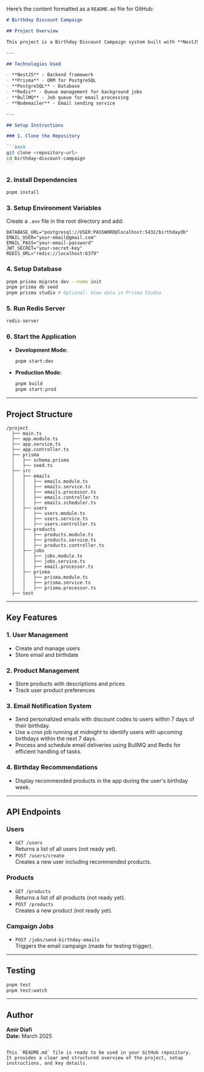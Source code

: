 Here’s the content formatted as a `README.md` file for GitHub:

````markdown
# Birthday Discount Campaign

## Project Overview

This project is a Birthday Discount Campaign system built with **NestJS** and **Prisma**. It sends personalized discount emails to users before their birthday and displays recommended products in the app.

---

## Technologies Used

- **NestJS** - Backend framework
- **Prisma** - ORM for PostgreSQL
- **PostgreSQL** - Database
- **Redis** - Queue management for background jobs
- **BullMQ** - Job queue for email processing
- **Nodemailer** - Email sending service

---

## Setup Instructions

### 1. Clone the Repository

```bash
git clone <repository-url>
cd birthday-discount-campaign
```
````

### 2. Install Dependencies

```bash
pnpm install
```

### 3. Setup Environment Variables

Create a `.env` file in the root directory and add:

```env
DATABASE_URL="postgresql://USER:PASSWORD@localhost:5432/birthdaydb"
EMAIL_USER="your-email@gmail.com"
EMAIL_PASS="your-email-password"
JWT_SECRET="your-secret-key"
REDIS_URL="redis://localhost:6379"
```

### 4. Setup Database

```bash
pnpm prisma migrate dev --name init
pnpm prisma db seed
pnpm prisma studio # Optional: View data in Prisma Studio
```

### 5. Run Redis Server

```bash
redis-server
```

### 6. Start the Application

- **Development Mode:**
  ```bash
  pnpm start:dev
  ```
- **Production Mode:**
  ```bash
  pnpm build
  pnpm start:prod
  ```

---

## Project Structure

```
/project
  ├── main.ts
  ├── app.module.ts
  ├── app.service.ts
  ├── app.controller.ts
  ├── prisma
  │   ├── schema.prisma
  │   ├── seed.ts
  ├── src
  │   ├── emails
  │   │   ├── emails.module.ts
  │   │   ├── emails.service.ts
  │   │   ├── emails.processor.ts
  │   │   ├── emails.controller.ts
  │   │   ├── emails.scheduler.ts
  │   ├── users
  │   │   ├── users.module.ts
  │   │   ├── users.service.ts
  │   │   ├── users.controller.ts
  │   ├── products
  │   │   ├── products.module.ts
  │   │   ├── products.service.ts
  │   │   ├── products.controller.ts
  │   ├── jobs
  │   │   ├── jobs.module.ts
  │   │   ├── jobs.service.ts
  │   │   ├── email.processor.ts
  │   ├── prisma
  │   │   ├── prisma.module.ts
  │   │   ├── prisma.service.ts
  │   │   ├── prisma.processor.ts
  ├── test
```

---

## Key Features

### 1. User Management

- Create and manage users
- Store email and birthdate

### 2. Product Management

- Store products with descriptions and prices
- Track user product preferences

### 3. Email Notification System

- Send personalized emails with discount codes to users within 7 days of their birthday.
- Use a cron job running at midnight to identify users with upcoming birthdays within the next 7 days.
- Process and schedule email deliveries using BullMQ and Redis for efficient handling of tasks.

### 4. Birthday Recommendations

- Display recommended products in the app during the user's birthday week.

---

## API Endpoints

### Users

- `GET /users`  
  Returns a list of all users (not ready yet).
- `POST /users/create`  
  Creates a new user including recommended products.

### Products

- `GET /products`  
  Returns a list of all products (not ready yet).
- `POST /products`  
  Creates a new product (not ready yet).

### Campaign Jobs

- `POST /jobs/send-birthday-emails`  
  Triggers the email campaign (made for testing trigger).

---

## Testing

```bash
pnpm test
pnpm test:watch
```

---

## Author

**Amir Diafi**  
**Date:** March 2025

```

This `README.md` file is ready to be used in your GitHub repository. It provides a clear and structured overview of the project, setup instructions, and key details.
```
